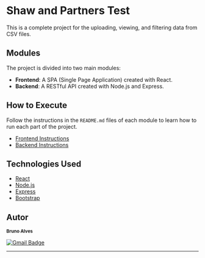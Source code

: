 # Shaw and Partners Test

This is a complete project for the uploading, viewing, and filtering data from CSV files.

## Modules

The project is divided into two main modules:

- **Frontend**: A SPA (Single Page Application) created with React.
- **Backend**: A RESTful API created with Node.js and Express.

## How to Execute

Follow the instructions in the `README.md` files of each module to learn how to run each part of the project.

- [Frontend Instructions](/frontend/README.md)
- [Backend Instructions](/backend/README.md)

## Technologies Used

- [React](https://reactjs.org/)
- [Node.js](https://nodejs.org/en/)
- [Express](https://expressjs.com/)
- [Bootstrap](https://getbootstrap.com/)

## Autor

<a href="https://www.linkedin.com/in/brunoalou/" target=”_blank”>
 <sub><b>Bruno Alves</b></sub></a> <a href="https://www.linkedin.com/in/brunoalou/" title="LinkedIn"></a>
 <br />
 
[![Gmail Badge](https://img.shields.io/badge/-bruunieng@gmail.com-c14438?style=flat-square&logo=Gmail&logoColor=white&link=mailto:bruunieng@gmail.com)](mailto:bruunieng@gmail.com)

---
